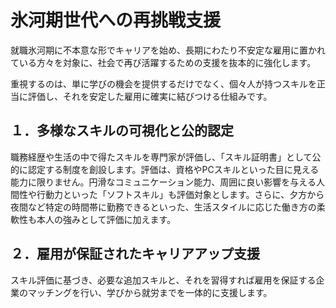 # 氷河期世代への再挑戦支援

就職氷河期に不本意な形でキャリアを始め、長期にわたり不安定な雇用に置かれている方々を対象に、社会で再び活躍するための支援を抜本的に強化します。

重視するのは、単に学びの機会を提供するだけでなく、個々人が持つスキルを正当に評価し、それを安定した雇用に確実に結びつける仕組みです。

## １．多様なスキルの可視化と公的認定

職務経歴や生活の中で得たスキルを専門家が評価し、「スキル証明書」として公的に認定する制度を創設します。評価は、資格やPCスキルといった目に見える能力に限りません。円滑なコミュニケーション能力、周囲に良い影響を与える人間性や行動力といった「ソフトスキル」も評価対象とします。さらに、夕方から夜間など特定の時間帯に勤務できるといった、生活スタイルに応じた働き方の柔軟性も本人の強みとして評価に加えます。

## ２．雇用が保証されたキャリアアップ支援

スキル評価に基づき、必要な追加スキルと、それを習得すれば雇用を保証する企業のマッチングを行い、学びから就労までを一体的に支援します。